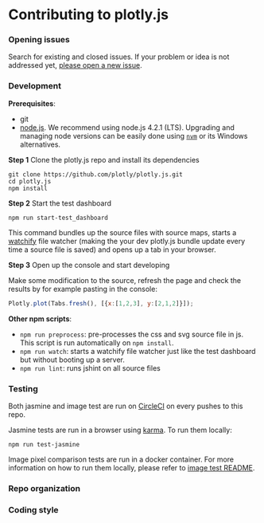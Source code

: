 # Contributing to plotly.js

### Opening issues

Search for existing and closed issues. If your problem or idea is not addressed
yet, [please open a new issue](https://github.com/plotly/plotly.js/issues/new).

### Development

**Prerequisites**:

- git
- [node.js](https://nodejs.org/en/). We recommend using node.js 4.2.1 (LTS).
  Upgrading and managing node versions can be easily done using
  [`nvm`](https://github.com/creationix/nvm) or its Windows alternatives.

**Step 1** Clone the plotly.js repo and install its dependencies

```
git clone https://github.com/plotly/plotly.js.git
cd plotly.js
npm install
```

**Step 2** Start the test dashboard

```
npm run start-test_dashboard
```

This command bundles up the source files with source maps, starts
a [watchify](https://github.com/substack/watchify) file watcher (making the your
dev plotly.js bundle update every time a source file is saved) and opens up
a tab in your browser.

**Step 3** Open up the console and start developing

Make some modification to the source, refresh the page and check the results
by for example pasting in the console:

```js
Plotly.plot(Tabs.fresh(), [{x:[1,2,3], y:[2,1,2]}]);
```

**Other npm scripts**:

- `npm run preprocess`: pre-processes the css and svg source file in js. This
  script is run automatically on `npm install`.
- `npm run watch`: starts a watchify file watcher just like the test dashboard but
  without booting up a server.
- `npm run lint`: runs jshint on all source files

### Testing

Both jasmine and image test are run on
[CircleCI](https://circleci.com/gh/plotly/plotly.js) on every pushes to this
repo.

Jasmine tests are run in a browser using
[karma](https://github.com/karma-runner/karma). To run them locally:

```
npm run test-jasmine
```

Image pixel comparison tests are run in a docker container. For more
information on how to run them locally, please refer to [image test
README](https://github.com/plotly/plotly.js/blob/master/test/image/README.md).


### Repo organization

### Coding style
